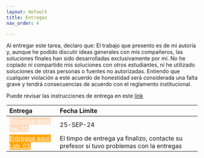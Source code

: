 ```yaml
---
layout: default
title: Entregas
nav_order: 4

---
```



<!-- 
| Entrega  |  Fecha Limite  |
|:---------|:---|
|[Entregue aqui: Lab_01](https://forms.gle/HpJNRU4FUzmcYkWJ7){: .btn .fs-5 .mb-4 .mb-md-0 .label-red}|20-SEP-24| -->


Al entregar este tarea, declaro que:
El trabajo que presento es de mi autoría y, aunque he podido discutir ideas generales con mis compañeros, las soluciones finales han sido desarrolladas exclusivamente por mí.
No he copiado ni compartido mis soluciones con otros estudiantes, ni he utilizado soluciones de otras personas o fuentes no autorizadas.
Entiendo que cualquier violación a este acuerdo de honestidad será considerada una falta grave y tendrá consecuencias de acuerdo con el reglamento institucional.

Puede revisar las instrucciones de entrega en este [link](https://docs.google.com/presentation/d/1vxzjLlmmjAMjNbW86etDO6KgpPabZ0xGaG_6unkGV_8/edit?usp=sharing
)



| Entrega  |  Fecha Limite  |
|:---------|:---|
|<a href="https://forms.gle/bjky8GdxnWYbpbC9A" class="btn fs-5 mb-4 mb-md-0" style="background-color: rgba(255, 218, 190, 168); ; color: white;">Entregue aquí: hw_01</a> | 25-SEP-24 |
|<a href="" class="btn fs-5 mb-4 mb-md-0" style="background-color: orange; color: white;">Entregue aquí: Lab_01</a> | El timpo de entrega ya finalizo, contacte su prefesor si tuvo problemas con la entregas |

<!-- 
Link1 = https://forms.gle/bjky8GdxnWYbpbC9A
Link2  =https://forms.gle/bjky8GdxnWYbpbC9A -->



